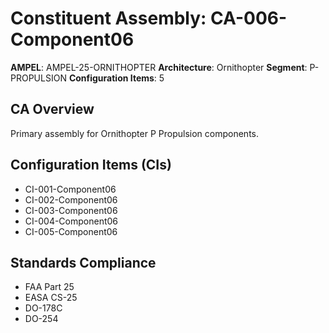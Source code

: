 # Constituent Assembly: CA-006-Component06

**AMPEL**: AMPEL-25-ORNITHOPTER
**Architecture**: Ornithopter
**Segment**: P-PROPULSION
**Configuration Items**: 5

## CA Overview
Primary assembly for Ornithopter P Propulsion components.

## Configuration Items (CIs)
- CI-001-Component06
- CI-002-Component06
- CI-003-Component06
- CI-004-Component06
- CI-005-Component06

## Standards Compliance
- FAA Part 25
- EASA CS-25
- DO-178C
- DO-254
